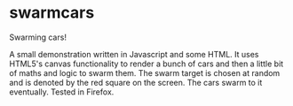 # swarmcars #
Swarming cars!

A small demonstration written in Javascript and some HTML. It uses HTML5's canvas functionality to render a bunch of cars and then a little bit of maths and logic to swarm them. The swarm target is chosen at random and is denoted by the red square on the screen. The cars swarm to it eventually. Tested in Firefox.